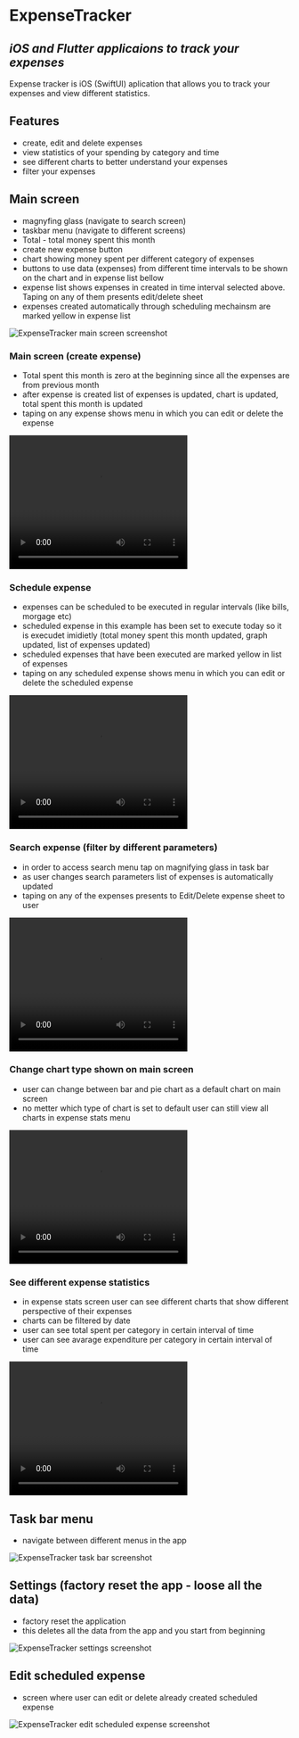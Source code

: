 # ExpenseTracker
## _iOS and Flutter applicaions to track your expenses_

Expense tracker is iOS (SwiftUI) aplication that allows you to track your expenses and view different statistics.

## Features

- create, edit and delete expenses
- view statistics of your spending by category and time
- see different charts to better understand your expenses
- filter your expenses 

## Main screen
- magnyfing glass (navigate to search screen)
- taskbar menu (navigate to different screens)
- Total - total money spent this month
- create new expense button
- chart showing money spent per different category of expenses
- buttons to use data (expenses) from different time intervals to be  shown on the chart and in expense list bellow
- expense list shows expenses in created in time interval selected above. Taping on any of them presents edit/delete sheet
- expenses created automatically through scheduling mechainsm are marked yellow in expense list

![ExpenseTracker main screen screenshot](resources/IMG_3821.PNG "HomePage")

### Main screen (create expense)
- Total spent this month is zero at the beginning since all the expenses are from previous month
- after expense is created list of expenses is updated, chart is updated, total spent this month is updated
- taping on any expense shows menu in which you can edit or delete the expense

<video width="320" height="240" controls>
  <source src="resources/RPReplay_Final1709391301.MP4" type="video/mp4">
</video>

### Schedule expense
- expenses can be scheduled to be executed in regular intervals (like bills, morgage etc)
- scheduled expense in this example has been set to execute today so it is execudet imidietly (total money spent this month updated, graph updated, list of expenses updated)
- scheduled expenses that have been executed are marked yellow in list of expenses
- taping on any scheduled expense shows menu in which you can edit or delete the scheduled expense


<video width="320" height="240" controls>
  <source src="resources/RPReplay_Final1709391649.MP4" type="video/mp4">
</video>

### Search expense (filter by different parameters)
- in order to access search menu tap on magnifying glass in task bar
- as user changes search parameters list of expenses is automatically updated
- taping on any of the expenses presents to Edit/Delete expense sheet to user

<video width="320" height="240" controls>
  <source src="resources/RPReplay_Final1707231171.mp4" type="video/mp4">
</video>

### Change chart type shown on main screen
- user can change between bar and pie chart as a default chart on main screen
- no metter which type of chart is set to default user can still view all charts in expense stats menu

<video width="320" height="240" controls>
  <source src="resources/RPReplay_Final1707231280.mp4" type="video/mp4">
</video>

### See different expense statistics
- in expense stats screen user can see different charts that show different perspective of their expenses
- charts can be filtered by date
- user can see total spent per category in certain interval of time
- user can see avarage expenditure per category in certain interval of time

<video width="320" height="240" controls>
  <source src="resources/RPReplay_Final1707231248.mp4" type="video/mp4">
</video>

## Task bar menu
- navigate between different menus in the app

![ExpenseTracker task bar screenshot](resources/IMG_3824.PNG "HomePage")

## Settings (factory reset the app - loose all the data)
- factory reset the application
- this deletes all the data from the app and you start from beginning

![ExpenseTracker settings screenshot](resources/IMG_3654.PNG "HomePage")

## Edit scheduled expense
- screen where user can edit or delete already created scheduled expense

![ExpenseTracker edit scheduled expense screenshot](resources/IMG_3825.PNG "HomePage")





